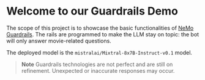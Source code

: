 # Welcome to our Guardrails Demo
The scope of this project is to showcase the basic functionalities of [NeMo Guardrails](https://github.com/NVIDIA/NeMo-Guardrails/tree/main). The rails are programmed to make the LLM stay on topic: the bot will only answer movie-related questions.

The deployed model is the `mistralai/Mixtral-8x7B-Instruct-v0.1` model.

> **Note**
> Guardrails technologies are not perfect and are still on refinement. Unexpected or inaccurate responses may occur.

